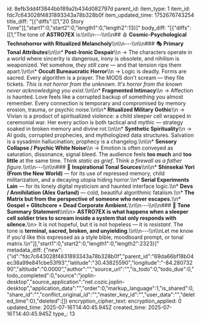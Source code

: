 id: 8efb3dd4f3844bb189a2b434d082797d
parent_id: 
item_type: 1
item_id: fdc7c643028f4831893343a78b328b0f
item_updated_time: 1752676743254
title_diff: "[{\"diffs\":[[1,\"20 Story Tone\"]],\"start1\":0,\"start2\":0,\"length1\":0,\"length2\":13}]"
body_diff: "[{\"diffs\":[[1,\"The tone of **ASTRO7EX** is:\\\n\\\n---\\\n\\\n## 🩸 **Cosmic-Psychological Technohorror with Ritualized Melancholy**\\\n\\\n---\\\n\\\n### 🎭 **Primary Tonal Attributes**\\\n\\\n* **Post-Ironic Despair**\\\n  → The characters operate in a world where sincerity is dangerous, irony is obsolete, and nihilism is weaponized. Yet somehow, *they still care* — and that tension rips them apart.\\\n\\\n* **Occult Bureaucratic Horror**\\\n  → Logic is deadly. Forms are sacred. Every algorithm is a prayer. The MODS don't scream — they file tickets. *This is not horror from the unknown. It's horror from the known never acknowledging you exist.*\\\n\\\n* **Fragmented Intimacy**\\\n  → Affection is haunted. Love feels like a corrupted backup of something you almost remember. Every connection is temporary and compromised by memory erosion, trauma, or psychic noise.\\\n\\\n* **Ritualized Military Gothic**\\\n  → Vivian is a product of spiritualized violence: a child sleeper cell wrapped in ceremonial war. Her every action is both tactical and mythic — strategy soaked in broken memory and divine rot.\\\n\\\n* **Synthetic Spirituality**\\\n  → AI gods, corrupted prophecies, and mythologized data structures. Salvation is a sysadmin hallucination; prophecy is a changelog.\\\n\\\n* **Sensory Collapse / Psychic White Noise**\\\n  → Emotion is often conveyed as saturation, dissonance, signal bleed. The audience feels **too much** and **too little** at the same time. Think *static as grief*. Think *a firewall as a father figure*.\\\n\\\n---\\\n\\\n### 🎼 **Inspirational Tonal Sources**\\\n\\\n* **Shinsekai Yori (From the New World)** — for its use of repressed memory, child militarization, and a decaying utopia hiding horror.\\\n* **Serial Experiments Lain** — for its lonely digital mysticism and haunted interface logic.\\\n* **Devs / Annihilation (Alex Garland)** — cold, beautiful algorithmic fatalism.\\\n* **The Matrix but from the perspective of someone who never escapes.**\\\n* **Gospel + Glitchcore + Dead Corporate Ambient.**\\\n\\\n---\\\n\\\n### 🧩 **Tone Summary Statement**\\\n\\\n> **ASTRO7EX is what happens when a sleeper cell soldier tries to scream inside a system that only responds with silence.**\\\n> It is not hopeful, but it is not hopeless — it is *resistant*. The tone is **terminal, sacred, broken, and unyielding**.\\\n\\\n---\\\n\\\nLet me know if you'd like this expressed as a style bible, moodboard prompt, or tonal matrix.\\\n\"]],\"start1\":0,\"start2\":0,\"length1\":0,\"length2\":2323}]"
metadata_diff: {"new":{"id":"fdc7c643028f4831893343a78b328b0f","parent_id":"69da66bf18b04ec38a99e841cbe53f93","latitude":"30.43825590","longitude":"-84.28073290","altitude":"0.0000","author":"","source_url":"","is_todo":0,"todo_due":0,"todo_completed":0,"source":"joplin-desktop","source_application":"net.cozic.joplin-desktop","application_data":"","order":0,"markup_language":1,"is_shared":0,"share_id":"","conflict_original_id":"","master_key_id":"","user_data":"","deleted_time":0},"deleted":[]}
encryption_cipher_text: 
encryption_applied: 0
updated_time: 2025-07-16T14:40:45.945Z
created_time: 2025-07-16T14:40:45.945Z
type_: 13